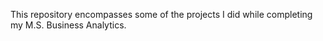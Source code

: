 This repository encompasses some of the projects I did while completing my M.S. Business Analytics.
